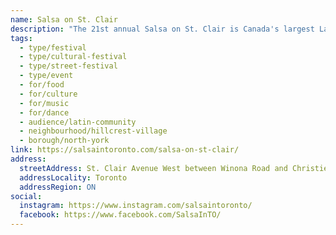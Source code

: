 ```yaml
---
name: Salsa on St. Clair
description: "The 21st annual Salsa on St. Clair is Canada's largest Latin-themed street festival, transforming St. Clair Avenue West into a vibrant celebration of Latin music, dance, food, and culture. This free, family-friendly event features hundreds of thousands of attendees celebrating with delicious eats, electrifying performances, live music, and non-stop dancing. The festival is the flagship event of Salsa in Toronto Festival."
tags:
  - type/festival
  - type/cultural-festival
  - type/street-festival
  - type/event
  - for/food
  - for/culture
  - for/music
  - for/dance
  - audience/latin-community
  - neighbourhood/hillcrest-village
  - borough/north-york
link: https://salsaintoronto.com/salsa-on-st-clair/
address:
  streetAddress: St. Clair Avenue West between Winona Road and Christie Street
  addressLocality: Toronto
  addressRegion: ON
social:
  instagram: https://www.instagram.com/salsaintoronto/
  facebook: https://www.facebook.com/SalsaInTO/
---
```

